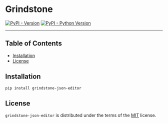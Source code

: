 # Grindstone

[![PyPI - Version](https://img.shields.io/pypi/v/grindstone-json-editor.svg)](https://pypi.org/project/grindstone-json-editor)
[![PyPI - Python Version](https://img.shields.io/pypi/pyversions/grindstone-json-editor.svg)](https://pypi.org/project/grindstone-json-editor)

-----

## Table of Contents

- [Installation](#installation)
- [License](#license)

## Installation

```console
pip install grindstone-json-editor
```

## License

`grindstone-json-editor` is distributed under the terms of the [MIT](https://spdx.org/licenses/MIT.html) license.
